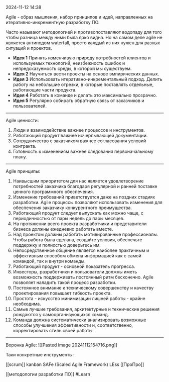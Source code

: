  2024-11-12 14:38

Agile - образ мышления, набор принципов и идей, направленных на итеративно-инкрементную разработку ПО.

Часто называют методологией и противопоставляют водопаду для того чтобы разница между ними была ярко видна. Но на самом деле agile не является антиподом waterfall, просто каждый из них нужен для разных ситуаций и проектов.

- **Идея 1**
  Принять изменчивую природу потребностей клиентов и используемых технологий, неизбежность ошибок и непредсказуемость среды, в которой мы существуем.
- **Идея 2**
  Научиться вести проекты на основе эмпирических данных.
- **Идея 3**
  Использовать итеративно-инкрементальный подход. Делить работу на небольшие отрезки, в которые поставлять отдельные, работающие части продукта.
- **Идея 4**
  Работать в команде и делать это максимально прозрачно.
- **Идея 5**
  Регулярно собирать обратную связь от заказчиков и пользователей.

---
Agile ценности:

1. Люди  и взаимодействие важнее процессов и инструментов.
2. Работающий продукт важнее исчерпывающей документации.
3. Сотрудничество с заказчиком важнее согласования условий контракта.
4. Готовность к изменениям важнее следования первоначальному плану.
---

Agile принципы:

1. Наивысшим приоритетом для нас является удовлетворение потребностей заказчика благодаря регулярной и ранней поставке ценного программного обеспечения.
2. Изменение требований приветствуется даже на поздних стадиях разработки. Agile процессы позволяют использовать изменения для обеспечения заказчику конкурентного преимущества.
3. Работающий продукт следует выпускать как можно чаще, с периодичностью от пары недель до пары месяцев.
4. На протяжении всего проекта разработчики и представители бизнеса должны ежедневно работать вместе.
5. Над проектом должны работать мотивированные профессионалы. Чтобы работа была сделана, создайте условия, обеспечьте поддержку и полностью доверьтесь им.
6. Непосредственное общение является наиболее практичным и эффективным способом обмена информацией как с самой командой, так и внутри команды.
7. Работающий продукт - основной показатель прогресса.
8. Инвесторы, разработчики и пользователи должны иметь возможность поддерживать постоянный ритм бесконечно. Agile позволяет наладить такой процесс разработки.
9. Постоянное внимание к техническому совершенству и качеству проектирования повышает гибкость проекта.
10. Простота - искусство минимизации лишней работы - крайне необходима.
11. Самые лучшие требования, архитектурные и технические решения рождаются у самоорганизующихся команд.
12. Команда должна систематически анализировать возможные способы улучшения эффективности и, соответственно, корректировать стиль своей работы.
---

Воронка Agile:
![[Pasted image 20241112154716.png]]


Таки конкретные инструменты:

[[scrum]]
kanban
SAFe (Scaled Agile Framework)
LEss
[[ПроПро]]


[[методологии разработки ПО]]
#Learn